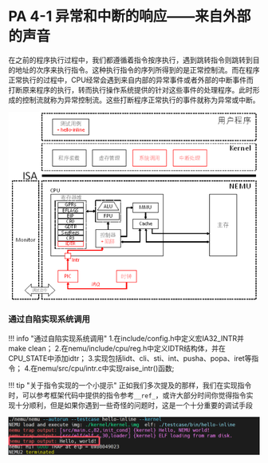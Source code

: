 # PA 4-1 异常和中断的响应——来自外部的声音

在之前的程序执行过程中，我们都遵循着指令按序执行，遇到跳转指令则跳转到目的地址的次序来执行指令。这种执行指令的序列所得到的是正常控制流。而在程序正常执行的过程中，CPU经常会遇到来自内部的异常事件或者外部的中断事件而打断原来程序的执行，转而执行操作系统提供的针对这些事件的处理程序。此时形成的控制流就称为异常控制流。这些打断程序正常执行的事件就称为异常或中断。

![PA-4-1](pa_pic/pa-4-1.png)

### 通过自陷实现系统调用
!!! info "通过自陷实现系统调用"
    1.在include/config.h中定义宏IA32_INTR并make clean；
    2.在nemu/include/cpu/reg.h中定义IDTR结构体，并在CPU_STATE中添加idtr；
    3.实现包括lidt、cli、sti、int、pusha、popa、iret等指令；
    4.在nemu/src/cpu/intr.c中实现raise_intr()函数;


!!! tip "关于指令实现的一个小提示"
    正如我们多次提及的那样，我们在实现指令时，可以参考框架代码中提供的指令参考```__ref_```，或许大部分时间你觉得指令实现十分顺利，但是如果你遇到一些奇怪的问题时，这是一个十分重要的调试手段



![PA4-1-Hello-inline执行结果](pa_pic/4-1-hello_inline.png)
